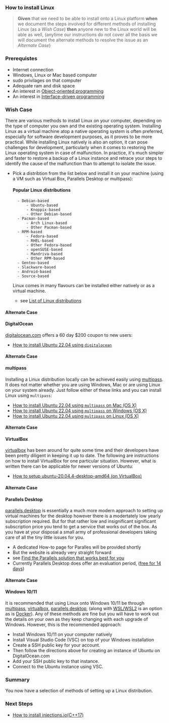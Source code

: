 ### How to install Linux 
> **Given** that we need to be able to install onto a Linux platform **when** we document the steps involved for different methods of installing Linux (as a *Wish Case*) **then** anyone new to the Linux world will be able as well, (anytime our instructions do not cover all the basis we will document the alternate methods to resolve the issue as an *Alternate Case*)

### Prerequistes
- Internet connection
- Windows, Linux or Mac based computer
- sudo privilages on that computer
- Adequate ram and disk space
- An interest in [Object-oriented programming](https://en.wikipedia.org/wiki/Object-oriented_programming)
- An interest in [Interface-driven programming](https://en.wikipedia.org/wiki/Interface-based_programming)

### Wish Case
There are various methods to install Linux on your computer, depending on the type of computer you own and the existing operating system. Installing Linux as a virtual machine atop a native operating system is often preferred, especially for software development purposes, as it proves to be more practical. While installing Linux natively is also an option, it can pose challenges for development, particularly when it comes to restoring the Linux operating system in case of malfunction. In practice, it's much simpler and faster to restore a backup of a Linux instance and retrace your steps to identify the cause of the malfunction than to attempt to isolate the issue. 

- Pick a distribtion from the list below and install it on your machine (using a VM such as Virtual Box, Parallels Desktop or multipass):

    #### Popular Linux distributions
    
        - Debian-based
            - Ubuntu-based
            - Knoppix-based
            - Other Debian-based
        - Pacman-based
            - Arch Linux-based
            - Other Pacman-based
        - RPM-based
            - Fedora-based
            - RHEL-based
            - Other Fedora-based
            - openSUSE-based
            - Mandriva-based
            - Other RPM-based
        - Gentoo-based
        - Slackware-based
        - Android-based
        - Source-based
    
    Linux comes in many flavours can be installed either natively or as a virtual machine. 

    - see [List of Linux distributions](https://en.wikipedia.org/wiki/List_of_Linux_distributions)

#### Alternate Case
#### DigitalOcean
[digitalocean.com](https://www.digitalocean.com) offers a 60 day $200 coupon to new users:
- [How to install Ubuntu 22.04 using `digitalocean`](https://github.com/perriera/for_interfaces/blob/main/vm/digitalocean/README.md)

#### Alternate Case
#### multipass
Installing a Linux distribution locally can be achieved easily using [multipass](https://multipass.run/). It does not matter whether you are using Windows, Mac or are using Linux on your system already. Just follow either of these links and you can install Linux using `multipass`:
- [How to install Ubuntu 22.04 using `multipass` on Mac (OS X)](https://github.com/perriera/for_interfaces/blob/main/vm/multipass/mac/README.md)
- [How to install Ubuntu 22.04 using `multipass` on Windows (OS X)](https://github.com/perriera/for_interfaces/blob/main/vm/multipass/windows/README.md)
- [How to install Ubuntu 22.04 using `multipass` on Linux (OS X)](https://github.com/perriera/for_interfaces/blob/main/vm/multipass/linux/README.md)

#### Alternate Case
#### VirtualBox
[virtualbox](https://virtualbox.org) has been around for quite some time and their developers have been pretty diligent in keeping it up to date. The following are instructions on how to install VirtualBox for one particular situation. However, what is written there can be applicable for newer versions of Ubuntu: 
- [How to setup ubuntu-20.04.4-desktop-amd64 (on VirtualBox)](https://github.com/perriera/for_interfaces/tree/main/vm/virtualbox)

#### Alternate Case
#### Parallels Desktop
[parallels desktop](https://parallels.com) is essentially a much more modern approach to setting up virtual machines for the desktop however there is a modertately low yearly subscription required. But for that rather low and insignificant significant subscription price you tend to get a service that works out of the box. As you have at your disposal a small army of professional developers taking care of all the tiny little issues for you. 
- A dedicated How-to page for Paralles will be provided shortly
- But the website is already very straight forward
- see [Find the Parallels solution that works best for you](https://parallels.com)
- Currently Parallels Desktop does offer an evaluation period, ([free for 14 days](https://www.parallels.com/products/desktop/trial/?clientId=2032879761.1711828844&sessionId=1711828844&_gl=1*1nadzln*_up*MQ..*_ga*MjAzMjg3OTc2MS4xNzExODI4ODQ0*_ga_RYHBN2XNLK*MTcxMTgyODg0NC4xLjAuMTcxMTgyODg0NC4wLjAuMA..))

#### Alternate Case
#### Windows 10/11
It is recommended that using Linux onto Windows 10/11 be through [multipass](https://multipass.run/), [virtualbox](https://virtualbox.org), [parallels desktop](https://parallels.com), (along with [WSL/WSL2](https://learn.microsoft.com/en-us/windows/wsl/install) is an option as is [Docker](https://www.docker.com)). Any of these methods are fine but you will have to work out the details on your own as they keep changing with each upgrade of Windows. However, this is the recommended approach:
- Install Windows 10/11 on your computer natively
- Install Visual Studio Code (VSC) on top of your Windows installation
- Create a SSH public key for your account.
- Then follow the directions above for creating an instance of Ubuntu on DigitalOcean.com
- Add your SSH public key to that instance.
- Connect to the Ubuntu instance using VSC.

### Summary
You now have a selection of methods of setting up a Linux distribution.

### Next Steps
- [How to install injections.io(C++17)](https://github.com/perriera/injections)
